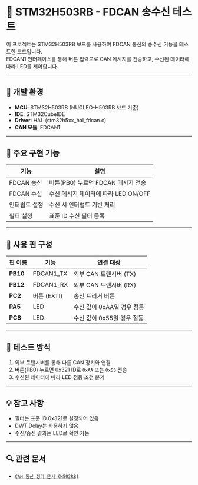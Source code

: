 # 🚗 STM32H503RB - FDCAN 송수신 테스트

이 프로젝트는 STM32H503RB 보드를 사용하여 FDCAN 통신의 송수신 기능을 테스트한 코드입니다.  
FDCAN1 인터페이스를 통해 버튼 입력으로 CAN 메시지를 전송하고, 수신된 데이터에 따라 LED를 제어합니다.

---

## 🔧 개발 환경

- **MCU**: STM32H503RB (NUCLEO-H503RB 보드 기준)
- **IDE**: STM32CubeIDE
- **Driver**: HAL (stm32h5xx_hal_fdcan.c)
- **CAN 모듈**: FDCAN1

---

## 📌 주요 구현 기능

| 기능 | 설명 |
|------|------|
| FDCAN 송신 | 버튼(PB0) 누르면 FDCAN 메시지 전송 |
| FDCAN 수신 | 수신 메시지 데이터에 따라 LED ON/OFF |
| 인터럽트 설정 | 수신 시 인터럽트 기반 처리 |
| 필터 설정 | 표준 ID 수신 필터 등록 |

---

## 📎 사용 핀 구성

| 핀 이름 | 기능 | 연결 대상 |
|---------|------|-----------|
| **PB10** | FDCAN1_TX | 외부 CAN 트랜시버 (TX) |
| **PB12** | FDCAN1_RX | 외부 CAN 트랜시버 (RX) |
| **PC2**  | 버튼 (EXTI) | 송신 트리거 버튼 |
| **PA5**  | LED | 수신 값이 0xAA일 경우 점등 |
| **PC8**  | LED | 수신 값이 0x55일 경우 점등 |

---

## 🧪 테스트 방식

1. 외부 트랜시버를 통해 다른 CAN 장치와 연결
2. 버튼(PB0) 누르면 0x321 ID로 `0xAA` 또는 `0x55` 전송
3. 수신된 데이터에 따라 LED 점등 조건 분기

---

## 💡 참고 사항

- 필터는 표준 ID 0x321로 설정되어 있음
- DWT Delay는 사용하지 않음
- 수신/송신 결과는 LED로 확인 가능

---

## 🔍 관련 문서

- [`CAN 통신 정리 문서 (H503RB)`](../../doc/CAN_통신.docx)

